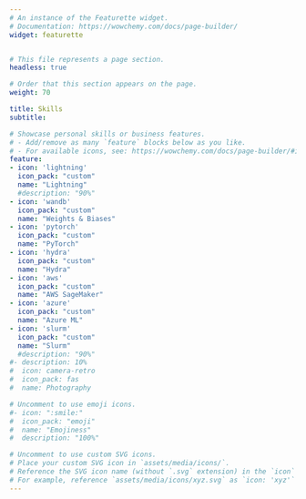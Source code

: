 ```yaml
---
# An instance of the Featurette widget.
# Documentation: https://wowchemy.com/docs/page-builder/
widget: featurette


# This file represents a page section.
headless: true

# Order that this section appears on the page.
weight: 70

title: Skills
subtitle:

# Showcase personal skills or business features.
# - Add/remove as many `feature` blocks below as you like.
# - For available icons, see: https://wowchemy.com/docs/page-builder/#icons
feature:
- icon: 'lightning'
  icon_pack: "custom"
  name: "Lightning"
  #description: "90%"
- icon: 'wandb'
  icon_pack: "custom"
  name: "Weights & Biases"
- icon: 'pytorch'
  icon_pack: "custom"
  name: "PyTorch"
- icon: 'hydra'
  icon_pack: "custom"
  name: "Hydra"
- icon: 'aws'
  icon_pack: "custom"
  name: "AWS SageMaker"
- icon: 'azure'
  icon_pack: "custom"
  name: "Azure ML"  
- icon: 'slurm'
  icon_pack: "custom"
  name: "Slurm"  
  #description: "90%"
#- description: 10%
#  icon: camera-retro
#  icon_pack: fas
#  name: Photography

# Uncomment to use emoji icons.
#- icon: ":smile:"
#  icon_pack: "emoji"
#  name: "Emojiness"
#  description: "100%"  

# Uncomment to use custom SVG icons.
# Place your custom SVG icon in `assets/media/icons/`.
# Reference the SVG icon name (without `.svg` extension) in the `icon` field.
# For example, reference `assets/media/icons/xyz.svg` as `icon: 'xyz'`
---
```

